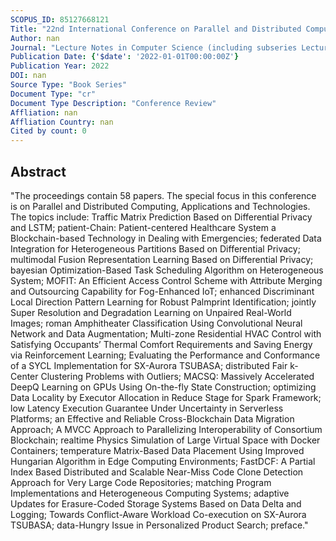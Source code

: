 ```yaml
---
SCOPUS_ID: 85127668121
Title: "22nd International Conference on Parallel and Distributed Computing, Applications and Technologies, PDCAT 2021"
Author: nan
Journal: "Lecture Notes in Computer Science (including subseries Lecture Notes in Artificial Intelligence and Lecture Notes in Bioinformatics)"
Publication Date: {'$date': '2022-01-01T00:00:00Z'}
Publication Year: 2022
DOI: nan
Source Type: "Book Series"
Document Type: "cr"
Document Type Description: "Conference Review"
Affliation: nan
Affliation Country: nan
Cited by count: 0
---
```


## Abstract
"The proceedings contain 58 papers. The special focus in this conference is on Parallel and Distributed Computing, Applications and Technologies. The topics include: Traffic Matrix Prediction Based on Differential Privacy and LSTM; patient-Chain: Patient-centered Healthcare System a Blockchain-based Technology in Dealing with Emergencies; federated Data Integration for Heterogeneous Partitions Based on Differential Privacy; multimodal Fusion Representation Learning Based on Differential Privacy; bayesian Optimization-Based Task Scheduling Algorithm on Heterogeneous System; MOFIT: An Efficient Access Control Scheme with Attribute Merging and Outsourcing Capability for Fog-Enhanced IoT; enhanced Discriminant Local Direction Pattern Learning for Robust Palmprint Identification; jointly Super Resolution and Degradation Learning on Unpaired Real-World Images; roman Amphitheater Classification Using Convolutional Neural Network and Data Augmentation; Multi-zone Residential HVAC Control with Satisfying Occupants’ Thermal Comfort Requirements and Saving Energy via Reinforcement Learning; Evaluating the Performance and Conformance of a SYCL Implementation for SX-Aurora TSUBASA; distributed Fair k-Center Clustering Problems with Outliers; MACSQ: Massively Accelerated DeepQ Learning on GPUs Using On-the-fly State Construction; optimizing Data Locality by Executor Allocation in Reduce Stage for Spark Framework; low Latency Execution Guarantee Under Uncertainty in Serverless Platforms; an Effective and Reliable Cross-Blockchain Data Migration Approach; A MVCC Approach to Parallelizing Interoperability of Consortium Blockchain; realtime Physics Simulation of Large Virtual Space with Docker Containers; temperature Matrix-Based Data Placement Using Improved Hungarian Algorithm in Edge Computing Environments; FastDCF: A Partial Index Based Distributed and Scalable Near-Miss Code Clone Detection Approach for Very Large Code Repositories; matching Program Implementations and Heterogeneous Computing Systems; adaptive Updates for Erasure-Coded Storage Systems Based on Data Delta and Logging; Towards Conflict-Aware Workload Co-execution on SX-Aurora TSUBASA; data-Hungry Issue in Personalized Product Search; preface."
